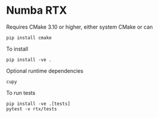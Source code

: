 # Numba RTX

Requires CMake 3.10 or higher, either system CMake or can

    pip install cmake

To install

    pip install -ve .

Optional runtime dependencies

    cupy

To run tests

    pip install -ve .[tests]
    pytest -v rtx/tests
